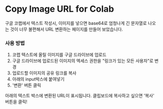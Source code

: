 # Copy Image URL for Colab
구글 코랩에서 텍스트 작성시, 이미지를 넣으면 base64로 엄청나게 긴 문자열로 나오는 것이 너무 불편해서 URL 변환하는 페이지를 만들어 보았습니다.
    
### 사용 방법
1. 코랩 텍스트에 올릴 이미지를 구글 드라이브에 업로드<br>
2. 구글 드라이브에 업로드된 이미지의 엑세스 권한을 "링크가 있는 모든 사용자"로 변경<br>
3. 업로드할 이미지의 공유 링크를 복사<br>
4. 아래의 input박스에 붙여넣기  
5. '변환' 버튼 클릭

아래의 텍스트 박스에 변환된 URL이 표시됩니다. 클립보드에 복사하고 싶으면 '복사' 버튼을 클릭!
